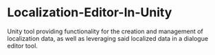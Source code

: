 # Localization-Editor-In-Unity

Unity tool providing functionality for the creation and management of localization data, as well as leveraging said localized data in a dialogue editor tool.
